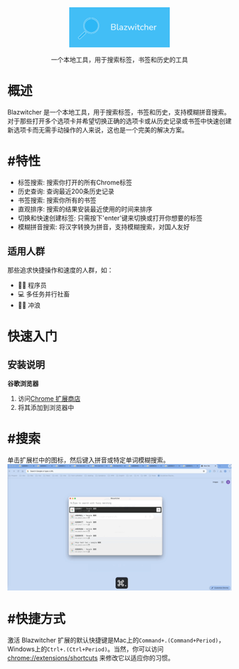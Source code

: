 <div align="center">
    <a href="#" target="_blank">
    <img src="./1400_560.png" alt="mito-logo" height="90">
    </a>
    <p>一个本地工具，用于搜索标签，书签和历史的工具</p>
</div>

# 概述
Blazwitcher 是一个本地工具，用于搜索标签，书签和历史，支持模糊拼音搜索。对于那些打开多个选项卡并希望切换正确的选项卡或从历史记录或书签中快速创建新选项卡而无需手动操作的人来说，这也是一个完美的解决方案。

# #特性
- 标签搜索: 搜索你打开的所有Chrome标签
- 历史查询: 查询最近200条历史记录
- 书签搜索: 搜索你所有的书签
- 直观排序: 搜索的结果安装最近使用的时间来排序
- 切换和快速创建标签:  只需按下'enter'键来切换或打开你想要的标签
- 模糊拼音搜索: 将汉字转换为拼音，支持模糊搜索，对国人友好

## 适用人群
那些追求快捷操作和速度的人群，如：
- 🧑‍💻 程序员 
- 💻 多任务并行社畜
- 🏄🏻 冲浪 


# 快速入门
## 安装说明
**谷歌浏览器**
1.  访问[Chrome 扩展商店](https://chrome.google.com/webstore/detail/ᾋfjgablnemienkegdnbihhemebmmonihg)
2.  将其添加到浏览器中

# #搜索
单击扩展栏中的图标，然后键入拼音或特定单词模糊搜索。
![landing](landing.gif)

# #快捷方式
激活 Blazwitcher 扩展的默认快捷键是Mac上的`Command+.(Command+Period)`，Windows上的`Ctrl+.(Ctrl+Period)`。当然，你可以访问 [chrome://extensions/shortcuts](chrome://extensions/shortcuts) 来修改它以适应你的习惯。